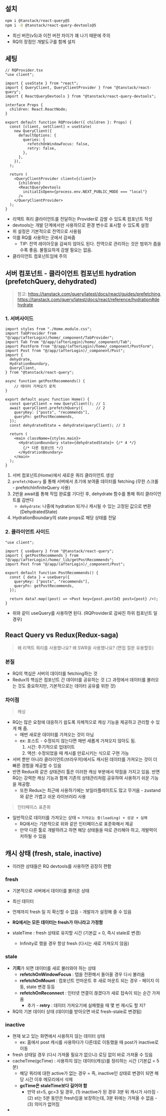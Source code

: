 ## 설치

```zsh
npm i @tanstack/react-query@5 
npm i -D @tanstack/react-query-devtools@5
```

- 최신 버전(v5)과 이전 버전 차이가 꽤 나기 때문에 주의
- RQ의 장점인 개발도구를 함께 설치

## 세팅

```tsx
// RQProvider.tsx
"use client";

import { useState } from "react";  
import { QueryClient, QueryClientProvider } from "@tanstack/react-query";  
import { ReactQueryDevtools } from "@tanstack/react-query-devtools";  
  
interface Props {  
  children: React.ReactNode;  
}  
  
export default function RQProvider({ children }: Props) {  
  const [client, setClient] = useState(  
    new QueryClient({  
      defaultOptions: {  
        queries: {  
          refetchOnWindowFocus: false,  
          retry: false,  
        },  
      },  
    }),  
  );  
  
  return (  
    <QueryClientProvider client={client}>  
      {children}  
      <ReactQueryDevtools  
        initialIsOpen={process.env.NEXT_PUBLIC_MODE === "local"}  
      />  
    </QueryClientProvider>  
  );  
}
```

- 리액트 쿼리 클라이언트를 전달하는 Provider로 감쌀 수 있도록 컴포넌트 작성
- devtools는 개발 단계에서만 사용하므로 환경 변수로 표시할 수 있도록 설정
- 위 설정은 기본적으로 전역으로 사용됨
- 이를 RQ를 사용하는 곳에서 감싸줌
	- TIP: 전역 레이아웃을 감싸지 않아도 된다. 전역으로 관리하는 것은 범위가 좁을수록 좋음. 불필요하게 감쌀 필요는 없음.
- 클라이언트 컴포넌트임에 주의

## 서버 컴포넌트 - 클라이언트 컴포넌트 hydration (prefetchQuery, dehydrated)

> 참고: https://tanstack.com/query/latest/docs/react/guides/prefetching, https://tanstack.com/query/latest/docs/react/reference/hydration#dehydrate

### 1. 서버사이드

```tsx
import styles from "./Home.module.css";
import TabProvider from "@/app/(afterLogin)/home/_component/TabProvider";
import Tab from "@/app/(afterLogin)/home/_component/Tab";
import PostForm from "@/app/(afterLogin)/home/_component/PostForm";
import Post from "@/app/(afterLogin)/_component/Post";
import {
  dehydrate,
  HydrationBoundary,
  QueryClient,
} from "@tanstack/react-query";

async function getPostRecommends() {
	// 데이터 가져오기 로직
}

export default async function Home() {
  const queryClient = new QueryClient(); // 1
  await queryClient.prefetchQuery({      // 2
    queryKey: ["posts", "recommends"],
    queryFn: getPostRecommends,
  });
  const dehydratedState = dehydrate(queryClient); // 3

  return (
    <main className={styles.main}>
      <HydrationBoundary state={dehydratedState}> {/* 4 */}
        {/* 다른 컴포넌트 */}
      </HydrationBoundary>
    </main>
  );
}

```

1. 서버 컴포넌트(Home)에서 새로운 쿼리 클라이언트 생성
2. `prefetchQuery` 를 통해 서버에서 초기에 보여줄 데이터를 fetching (무한 스크롤 - prefetchInfiniteQuery 사용)
3. 2번을 await를 통해 작업 완료를 기다린 후, dehydrate 함수를 통해 쿼리 클라이언트를 감싼다
	- `dehydrate`: 나중에 hydration 되거나 캐시될 수 있는 고정된 값으로 변환 (DehydratedState)
4. HydrationBoundary의 state props로 해당 상태를 전달

### 2. 클라이언트 사이드

```tsx
"use client";

import { useQuery } from "@tanstack/react-query";
import { getPostRecommends } from "@/app/(afterLogin)/home/_lib/getPostRecommends";
import Post from "@/app/(afterLogin)/_component/Post";

export default function PostRecommends() {
  const { data } = useQuery({
    queryKey: ["posts", "recommends"],
    queryFn: getPostRecommends,
  });

  return data?.map((post) => <Post key={post.postId} post={post} />);
}

```

- 위와 같이 useQuery를 사용하면 된다. (RQProvider로 감싸진 하위 컴포넌트 일 경우)

## React Query vs Redux(Redux-saga)

> 왜 리액트 쿼리를 사용했나요? 왜 SWR을 사용했나요? (면접 질문 유용할듯)

### 본질

- RQ의 핵심은 서버의 데이터를 fetching하는 것
- Redux의 핵심은 컴포넌트 간 데이터를 공유하는 것 (그 과정에서 데이터를 불러오는 것도 중요하지만, 기본적으로는 데이터 공유를 위한 것)

### 차이점

> 캐싱

- RQ는 많은 요청에 대응하기 쉽도록 자체적으로 캐싱 기능을 제공하고 관리할 수 있게 해 줌.
	- 매번 새로운 데이터를 가져오는 것이 아님
	- ex: 포스트 - 수정되지 않는다면 매번 새롭게 가져오지 않아도 됨.
		1. 시간: 주기적으로 업데이트
		2. 액션: 수정되었을 때 캐시를 만료시키는 식으로 구현 가능
- 서버 뿐만 아니라 클라이언트(브라우저)에서도 캐시된 데이터를 가져오는 것이 더 빠른 경험을 제공할 수 있음
- 반면 Redux와 같은 상태관리 툴은 이러한 캐싱 부분에서 약점을 가지고 있음. 반면 RQ는 강력한 캐싱 기능과 함께 기존의 상태관리처럼 공유하여 사용하기 쉬운 기능을 제공함.
	- 또한 Redux는 최근에 사용하기에는 보일러플레이트도 많고 무거움 - zustand와 같은 가볍고 쉬운 라이브러리 사용

> 인터페이스 표준화

- 일반적으로 데이터를 가져오는 상태 = `가져오는 중(loading) + 성공 + 실패`
	- RQ에서는 기본적으로 위와 같은 인터페이스로 표준화해서 제공
	- 만약 다른 툴로 개발하려고 하면 해당 상태들을 따로 관리해야 하고, 개발력이 저하될 수 있음

## 캐시 상태 (fresh, stale, inactive)

- 이러한 상태들은 RQ devtools를 사용하면 굉장히 편함

### fresh

- 기본적으로 서버에서 데이터를 불러온 상태
- 최신 데이터
- 언제까지 fresh 일 지 확신할 수 없음 - 개발자가 설정해 줄 수 있음
- **RQ에서는 모든 데이터는 fresh가 아니라고 가정함**

- staleTime : fresh 상태로 유지할 시간 (기본값 = 0, 즉시 stale로 변경)
	- Infinity로 했을 경우 항상 fresh (다시는 새로 가져오지 않음)
### stale

- **기회**가 되면 데이터를 새로 불러와야 하는 상태
	- **refetchOnWindowFocus** : 탭을 전환해서 돌아올 경우 다시 불러옴
	- **refetchOnMount** : 컴포넌트 언마운트 후 새로 마운트 되는 경우 - 페이지 이동, state 변경 등등
	- **refetchOnReconnect** : 인터넷 연결이 끊겼다가 새로 접속이 되는 순간 가져옴
		- 추가 - **retry** : 데이터 가져오기에 실패했을 때 몇 번 재시도 할 지?
- RQ의 기본 데이터 상태 (데이터를 받아오면 바로 fresh-stale로 변경됨)

### inactive

- 현재 보고 있는 화면에서 사용하지 않는 데이터 상태
	- ex: 홈에서 post 캐시를 사용하다가 다른데로 이동했을 때 post가 inactive로 이동
- fresh 상태일 경우 (다시 가져올 필요가 없으니) 로딩 없이 바로 가져올 수 있음
- cacheTime(gcTime) : 사용하지 않는 데이터(캐싱)를 정리하는 시간 (기본값 = 5분)
	- 해당 쿼리에 대한 active가 없는 경우 = 즉, inactive인 상태로 변경이 되면 해당 시간 이후 메모리에서 삭제
	- **gcTime은 staleTime보다 길어야 함**
		- 만약 st=5, gc=3 일 경우, (1) inactive가 된 경우 3분 뒤 캐시가 사라짐 - (2) st는 5분 동안은 fresh임을 보장하는데, 3분 뒤에는 가져올 수 없음 - (3) 의미가 없어짐
- 